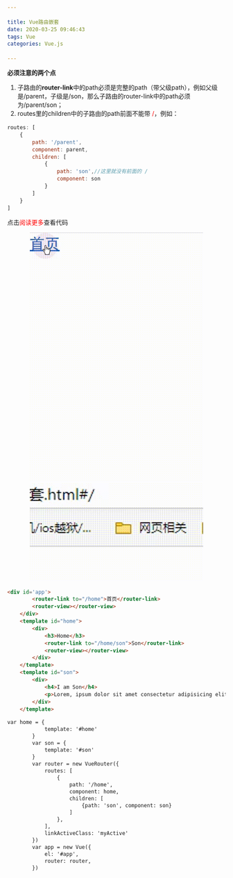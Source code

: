 ```yaml
---

title: Vue路由嵌套
date: 2020-03-25 09:46:43
tags: Vue
categories: Vue.js

---
```


**必须注意的两个点**

1. 子路由的**router-link**中的path必须是完整的path（带父级path），例如父级是/parent，子级是/son，那么子路由的router-link中的path必须为/parent/son；
2. routes里的children中的子路由的path前面不能带 <span style='color: red'>/</span>，例如：

```javascript
routes: [
    {
        path: '/parent',
        component: parent,
        children: [
            {
                path: 'son',//这里就没有前面的 /
                component: son
            }
        ]
    }
]
```

点击<span style='color: red'>阅读更多</span>查看代码

<!--more-->
<div align='center'>
    <img src="/images/vue_router/vue_router1.gif" alt="" style="width: 400px;">
    <img src="/images/vue_router/vue_router1-1.gif" alt="" style="width: 400px;">
</div>

```html
<div id='app'>
        <router-link to="/home">首页</router-link>
        <router-view></router-view>
    </div>
    <template id="home">
        <div>
            <h3>Home</h3>
            <router-link to="/home/son">Son</router-link>
            <router-view></router-view>
        </div>
    </template>
    <template id="son">
        <div>
            <h4>I am Son</h4>
            <p>Lorem, ipsum dolor sit amet consectetur adipisicing elit. Nesciunt in voluptatibus expedita repudiandae. Soluta distinctio quod quos dolorem blanditiis magni molestiae, minima dolores ipsum! Minima possimus sunt eius quis debitis!</p>
        </div>
    </template>
```

```javasc
var home = {
            template: '#home'
        }
        var son = {
            template: '#son'
        }
        var router = new VueRouter({
            routes: [
                {
                    path: '/home',
                    component: home,
                    children: [
                        {path: 'son', component: son}
                    ]
                },
            ],
            linkActiveClass: 'myActive'
        })
        var app = new Vue({
            el: '#app',
            router: router,
        })
```

